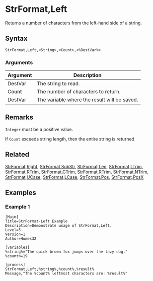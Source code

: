# StrFormat,Left

Returns a number of characters from the left-hand side of a string.

## Syntax

```pebakery
StrFormat,Left,<String>,<Count>,<%DestVar%>
```

### Arguments

| Argument | Description |
| --- | --- |
| DestVar | The string to read. |
| Count | The number of characters to return. |
| DestVar | The variable where the result will be saved. |

## Remarks

`Integer` must be a positive value.

If `Count` exceeds string length, then the entire string is returned.

## Related

[StrFormat,Right](./Right.md), [StrFormat,SubStr](./SubStr.md), [StrFormat,Len](./Len.md), [StrFormat,LTrim](./LTrim.md), [StrFormat,RTrim](./RTrim.md), [StrFormat,CTrim](./CTrim.md), [StrFormat,RTrim](./RTrim.md), [StrFormat,NTrim](./NTrim.md), [StrFormat,UCase](./UCase.md), [StrFormat,LCase](./LCase.md), [StrFormat,Pos](./Pos.md), [StrFormat,PosX](./PosX.md)

## Examples

### Example 1

```pebakery
[Main]
Title=StrFormat-Left Example
Description=Demonstrate usage of StrFormat,Left.
Level=5
Version=1
Author=Homes32

[variables]
%string%="The quick brown fox jumps over the lazy dog."
%count%=19

[process]
StrFormat,Left,%string%,%count%,%result%
Message,"The %count% leftmost characters are: %result%"
```